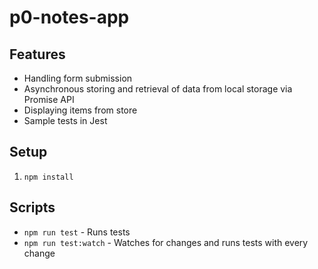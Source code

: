 # p0-notes-app

## Features

- Handling form submission
- Asynchronous storing and retrieval of data from local storage via Promise API
- Displaying items from store
- Sample tests in Jest

## Setup

1. `npm install`

## Scripts

- `npm run test` - Runs tests
- `npm run test:watch` - Watches for changes and runs tests with every change
